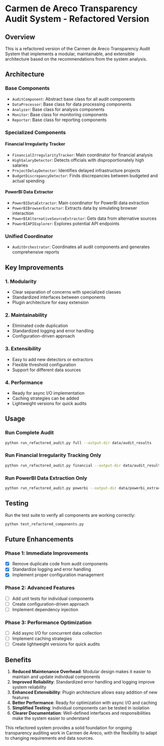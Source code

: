 # Carmen de Areco Transparency Audit System - Refactored Version

## Overview
This is a refactored version of the Carmen de Areco Transparency Audit System that implements a modular, maintainable, and extensible architecture based on the recommendations from the system analysis.

## Architecture

### Base Components
- `AuditComponent`: Abstract base class for all audit components
- `DataProcessor`: Base class for data processing components
- `Analyzer`: Base class for analysis components
- `Monitor`: Base class for monitoring components
- `Reporter`: Base class for reporting components

### Specialized Components

#### Financial Irregularity Tracker
- `FinancialIrregularityTracker`: Main coordinator for financial analysis
- `HighSalaryDetector`: Detects officials with disproportionately high salaries
- `ProjectDelayDetector`: Identifies delayed infrastructure projects
- `BudgetDiscrepancyDetector`: Finds discrepancies between budgeted and actual spending

#### PowerBI Data Extractor
- `PowerBIDataExtractor`: Main coordinator for PowerBI data extraction
- `PowerBIBrowserExtractor`: Extracts data by simulating browser interaction
- `PowerBIAlternativeSourceExtractor`: Gets data from alternative sources
- `PowerBIAPIExplorer`: Explores potential API endpoints

### Unified Coordinator
- `AuditOrchestrator`: Coordinates all audit components and generates comprehensive reports

## Key Improvements

### 1. Modularity
- Clear separation of concerns with specialized classes
- Standardized interfaces between components
- Plugin architecture for easy extension

### 2. Maintainability
- Eliminated code duplication
- Standardized logging and error handling
- Configuration-driven approach

### 3. Extensibility
- Easy to add new detectors or extractors
- Flexible threshold configuration
- Support for different data sources

### 4. Performance
- Ready for async I/O implementation
- Caching strategies can be added
- Lightweight versions for quick audits

## Usage

### Run Complete Audit
```bash
python run_refactored_audit.py full --output-dir data/audit_results
```

### Run Financial Irregularity Tracking Only
```bash
python run_refactored_audit.py financial --output-dir data/audit_results
```

### Run PowerBI Data Extraction Only
```bash
python run_refactored_audit.py powerbi --output-dir data/powerbi_extraction
```

## Testing

Run the test suite to verify all components are working correctly:

```bash
python test_refactored_components.py
```

## Future Enhancements

### Phase 1: Immediate Improvements
- [x] Remove duplicate code from audit components
- [x] Standardize logging and error handling
- [x] Implement proper configuration management

### Phase 2: Advanced Features
- [ ] Add unit tests for individual components
- [ ] Create configuration-driven approach
- [ ] Implement dependency injection

### Phase 3: Performance Optimization
- [ ] Add async I/O for concurrent data collection
- [ ] Implement caching strategies
- [ ] Create lightweight versions for quick audits

## Benefits

1. **Reduced Maintenance Overhead**: Modular design makes it easier to maintain and update individual components
2. **Improved Reliability**: Standardized error handling and logging improve system reliability
3. **Enhanced Extensibility**: Plugin architecture allows easy addition of new features
4. **Better Performance**: Ready for optimization with async I/O and caching
5. **Simplified Testing**: Individual components can be tested in isolation
6. **Clearer Documentation**: Well-defined interfaces and responsibilities make the system easier to understand

This refactored system provides a solid foundation for ongoing transparency auditing work in Carmen de Areco, with the flexibility to adapt to changing requirements and data sources.